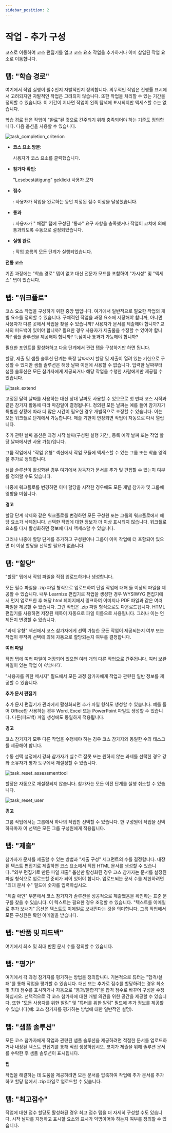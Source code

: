 ```yaml
---
sidebar_position: 2
---
```


# 작업 - 추가 구성

코스로 이동하여 코스 편집기를 열고 코스 요소 작업을 추가하거나 이미 삽입된 작업 요소로 이동합니다.

## 탭: "학습 경로"

여기에서 작업 실행이 필수인지 자발적인지 정의합니다. 의무적인 작업은 진행률 표시에서 고려되지만 자발적인 작업은 고려되지 않습니다. 또한 작업을 처리할 수 있는 기간을 정의할 수 있습니다. 이 기간이 지나면 작업이 왼쪽 탐색에 표시되지만 액세스할 수는 없습니다.

학습 경로 탭은 작업이 "완료"된 것으로 간주되기 위해 충족되어야 하는 기준도 정의합니다. 다음 옵션을 사용할 수 있습니다.

![task_completion_criterion](/img/task/task_completion_criterion.png)

- **코스 요소 방문:**
    
    사용자가 코스 요소를 클릭했습니다.
    
- **참가자 확인:**
    
    "Lesebestätigung" geklickt 사용자 모자
    
- **점수**
    
    : 사용자가 작업을 완료하는 동안 지정된 점수 이상을 달성했습니다.
    
- **통과**
    
    : 사용자가 " 채점" 탭에 구성된 "통과" 요구 사항을 충족했거나 작업이 코치에 의해 통과되도록 수동으로 설정되었습니다.
    
- **실행 완료**
    
    : 작업 흐름의 모든 단계가 실행되었습니다.
    

**전통 코스**

기존 과정에는 "학습 경로" 탭이 없고 대신 전문가 모드를 포함하여 "가시성" 및 "액세스" 탭이 있습니다.

## 탭: "워크플로"

코스 요소 작업을 구성하기 위한 중앙 탭입니다. 여기에서 일반적으로 필요한 작업의 개별 요소를 정의할 수 있습니다. 구체적인 작업을 과정 요소에 저장해야 합니까, 아니면 사용자가 다른 곳에서 작업을 찾을 수 있습니까? 사용자가 문서를 제출해야 합니까? 교사의 피드백이 있어야 합니까? 필요한 경우 사용자가 제출물을 수정할 수 있어야 합니까? 샘플 솔루션을 제공해야 합니까? 득점이나 통과가 가능해야 합니까?

필요한 포인트를 활성화하고 다음 단계에서 관련 탭을 구성하기만 하면 됩니다.

할당, 제출 및 샘플 솔루션 단계는 특정 날짜까지 할당 및 제출이 열려 있는 기한으로 구성할 수 있지만 샘플 솔루션은 해당 날짜 이전에 사용할 수 없습니다. 입력한 날짜부터 샘플 솔루션은 모든 참가자에게 제공되거나 해당 작업을 수행한 사람에게만 제공될 수 있습니다.

![task_extend](/img/task/task_extend.png)

고정된 달력 날짜를 사용하는 대신 상대 날짜도 사용할 수 있으므로 첫 번째 코스 시작과 같은 참가자 활동에 따라 마감일이 결정됩니다. 정의된 모든 날짜는 예를 들어 참가자가 특별한 상황에 따라 더 많은 시간이 필요한 경우 개별적으로 조정할 수 있습니다. 이는 모든 워크플로 단계에서 가능합니다. 제출 기한이 연장되면 작업이 자동으로 다시 열립니다.

추가 관련 날짜 옵션은 과정 시작 날짜(구성된 실행 기간 , 등록 예약 날짜 또는 작업 할당 날짜에서만 사용 가능)입니다.

그룹 작업에서 "작업 유형" 섹션에서 작업 모듈에 액세스할 수 있는 그룹 또는 학습 영역을 추가로 정의합니다.

샘플 솔루션이 활성화된 경우 여기에서 감독자가 문서를 추가 및 편집할 수 있는지 여부를 정의할 수도 있습니다.

나중에 워크플로를 변경하면 이미 할당을 시작한 경우에도 모든 개별 참가자 및 그룹에 영향을 미칩니다.

**경고**

할당 단계 삭제와 같은 워크플로를 변경하면 모든 구성원 또는 그룹의 워크플로에서 해당 요소가 삭제됩니다. 선택한 작업에 대한 정보가 더 이상 표시되지 않습니다. 워크플로 요소를 다시 활성화하면 정보에 다시 액세스할 수 있습니다.

그러나 나중에 할당 단계를 추가하고 구성원이나 그룹이 이미 작업에 더 포함되어 있으면 더 이상 할당을 선택할 필요가 없습니다.

## 탭: "할당"

"할당" 탭에서 작업 파일을 직접 업로드하거나 생성합니다.

모든 필수 파일을 .zip 파일 형식으로 업로드하여 단일 작업에 대해 둘 이상의 파일을 제공할 수 있습니다. 내부 Learnize 편집기로 작업을 생성한 경우 WYSIWYG 편집기에서 먼저 업로드한 후 해당 html 페이지에서 링크하여 이미지나 PDF 파일과 같은 여러 파일을 제공할 수 있습니다. 그런 작업은 .zip 파일 형식으로도 다운로드됩니다. HTML 편집기를 사용하면 저장된 제목이 자동으로 파일 이름으로 사용됩니다. 그러나 이는 언제든지 변경할 수 있습니다.

"과제 유형" 섹션에서 코스 참가자에게 선택 가능한 모든 작업이 제공되는지 여부 또는 작업이 무작위 선택에 의해 자동으로 할당되는지 여부를 결정합니다.

**여러 파일**

작업 탭에 여러 파일이 저장되어 있으면 여러 개의 다른 작업으로 간주됩니다. 여러 보완 파일이 있는 작업 이 *아닙니다 .*

"사용자를 위한 메시지" 필드에서 모든 과정 참가자에게 작업과 관련된 일반 정보를 제공할 수 있습니다.

**추가 문서 편집기**

추가 문서 편집기가 관리에서 활성화되면 추가 파일 형식도 생성할 수 있습니다. 예를 들어 Office만 사용하는 경우 Word, Excel 또는 PowerPoint 파일도 생성할 수 있습니다. 다른(피드백) 파일 생성에도 동일하게 적용됩니다.

**경고**

코스 참가자가 모두 다른 작업을 수행해야 하는 경우 코스 참가자와 동일한 수의 태스크를 제공해야 합니다.

수동 선택 설정에서 강좌 참가자가 실수로 잘못 또는 원하지 않는 과제를 선택한 경우 강좌 소유자가 평가 도구에서 재설정할 수 있습니다.

![task_reset_assessmenttool](/img/task/task_reset_assessmenttool.png)

할당은 자동으로 재설정되지 않습니다. 참가자는 모든 이전 단계를 실행 취소할 수 있습니다.

![task_reset_user](/img/task/task_reset_user.png)

**경고**

그룹 작업에서는 그룹에서 하나의 작업만 선택할 수 있습니다. 한 구성원이 작업을 선택하자마자 이 선택은 모든 그룹 구성원에게 적용됩니다.

## 탭: "제출"

참가자가 문서를 제출할 수 있는 방법과 "제출 구성" 세그먼트의 수를 결정합니다. 내장된 텍스트 편집기로 제출하면 코스 요소에서 직접 HTML 문서를 생성할 수 있습니다. "외부 편집기로 만든 파일 제출" 옵션만 활성화된 경우 코스 참가자는 문서를 설정된 파일 형식으로 업로드할 준비가 되어 있어야 합니다. 업로드되는 문서 수를 제한하려면 "최대 문서 수" 필드에 숫자를 입력하십시오.

"제출 확인" 부분에서 코스 참가자가 솔루션을 성공적으로 제출했음을 확인하는 표준 문구를 찾을 수 있습니다. 이 텍스트는 필요한 경우 조정할 수 있습니다. "텍스트를 이메일로 추가 보내기" 옵션은 텍스트도 이메일로 보내진다는 것을 의미합니다. 그룹 작업에서 모든 구성원은 확인 이메일을 받습니다.

## 탭: "반품 및 피드백"

여기에서 최소 및 최대 반환 문서 수를 정의할 수 있습니다.

## 탭: "평가"

여기에서 각 과정 참가자를 평가하는 방법을 정의합니다. 기본적으로 튜터는 "합격/실패"를 통해 작업을 평가할 수 있습니다. 대신 또는 추가로 점수를 할당하려는 경우 최소 및 최대 점수를 표시하거나 자동으로 "통과/불합격"을 합격 점수로 바꾸어 구성을 수정하십시오. 선택적으로 각 코스 참가자에 대한 개별 의견을 위한 공간을 제공할 수 있습니다. 또한 "모든 사용자를 위한 알림" 및 "튜터를 위한 알림" 필드에 추가 정보를 제공할 수 있습니다(예: 코스 참가자를 평가하는 방법에 대한 일반적인 설명).

## 탭: "샘플 솔루션"

모든 코스 참가자에게 작업과 관련된 샘플 솔루션을 제공하려면 적절한 문서를 업로드하거나 내장된 텍스트 편집기를 통해 직접 생성하십시오. 코치가 제출을 위해 솔루션 문서를 수락한 후 샘플 솔루션이 표시됩니다.

**팁**

작업을 해결하는 데 도움을 제공하려면 모든 문서를 압축하여 작업에 추가 문서를 추가하고 할당 탭에서 .zip 파일로 업로드할 수 있습니다.

## 탭: "최고점수"

작업에 대한 점수 할당도 활성화된 경우 최고 점수 탭을 더 자세히 구성할 수도 있습니다. 시작 날짜를 지정하고 표시할 요소와 표시가 익명이어야 하는지 여부를 정의할 수 있습니다.
